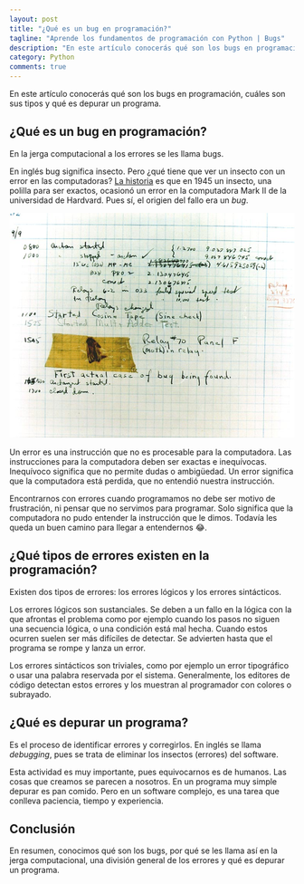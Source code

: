 ```yaml
---
layout: post
title: "¿Qué es un bug en programación?"
tagline: "Aprende los fundamentos de programación con Python | Bugs"
description: "En este artículo conocerás qué son los bugs en programación, cuáles son sus tipos y qué es depurar un programa"
category: Python
comments: true
---
```


En este artículo conocerás qué son los bugs en programación, cuáles son sus tipos y qué es depurar un programa.  

<p style="text-align: center;">
<i class="fas fa-bug" style='font-size:80px;color: red;'></i> 
</p>

## ¿Qué es un bug en programación?  
En la jerga computacional a los errores se les llama bugs.  

En inglés bug significa insecto. Pero ¿qué tiene que ver un insecto con un error en las computadoras? [La historia](https://en.wikipedia.org/wiki/Software_bug) es que en 1945 un insecto, una polilla para ser exactos, ocasionó un error en la computadora Mark II de la universidad de Hardvard. Pues sí, el origien del fallo era un *bug*.  

![Primer Bug de la computación, 1945](/assets/images/First_Computer_Bug,_1945.jpg)

Un error es una instrucción que no es procesable para la computadora. Las instrucciones para la computadora deben ser exactas e inequívocas. Inequívoco significa que no permite dudas o ambigüedad. Un error significa que la computadora está perdida, que no entendió nuestra instrucción.  

Encontrarnos con errores cuando programamos no debe ser motivo de frustración, ni pensar que no servimos para programar. Solo significa que la computadora no pudo entender la instrucción que le dimos. Todavía les queda un buen camino para llegar a entendernos 😂.  

## ¿Qué tipos de errores existen en la programación?  
Existen dos tipos de errores: los errores lógicos y los errores sintácticos.  

Los errores lógicos son sustanciales. Se deben a un fallo en la lógica con la que afrontas el problema como por ejemplo cuando los pasos no siguen una secuencia lógica, o una condición está mal hecha. Cuando estos ocurren suelen ser más difíciles de detectar. Se advierten hasta que el programa se rompe y lanza un error.  

Los errores sintácticos son triviales, como por ejemplo un error tipográfico o usar una palabra reservada por el sistema. Generalmente, los editores de código detectan estos errores y los muestran al programador con colores o subrayado.  

## ¿Qué es depurar un programa?  
Es el proceso de identificar errores y corregirlos. En inglés se llama *debugging*, pues se trata de eliminar los insectos (errores) del software.  

Esta actividad es muy importante, pues equivocarnos es de humanos. Las cosas que creamos se parecen a nosotros. En un programa muy simple depurar es pan comido. Pero en un software complejo, es una tarea que conlleva paciencia, tiempo y experiencia.  

## Conclusión  
En resumen, conocimos qué son los bugs, por qué se les llama así en la jerga computacional, una división general de los errores y qué es depurar un programa.  